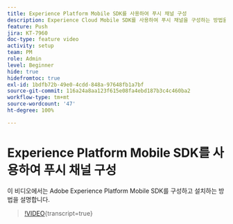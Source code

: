 ```yaml
---
title: Experience Platform Mobile SDK를 사용하여 푸시 채널 구성
description: Experience Cloud Mobile SDK를 사용하여 푸시 채널을 구성하는 방법을 알아봅니다.
feature: Push
jira: KT-7960
doc-type: feature video
activity: setup
team: PM
role: Admin
level: Beginner
hide: true
hidefromtoc: true
exl-id: 1bdfb72b-49e0-4cdd-848a-97648fb1a7bf
source-git-commit: 116a24a8aa123f615e08fa4ebd187b3c4c460ba2
workflow-type: tm+mt
source-wordcount: '47'
ht-degree: 100%

---
```



# Experience Platform Mobile SDK를 사용하여 푸시 채널 구성

이 비디오에서는 Adobe Experience Platform Mobile SDK를 구성하고 설치하는 방법을 설명합니다.

>[!VIDEO](https://video.tv.adobe.com/v/27699?quality=12&learn=on){transcript=true}

